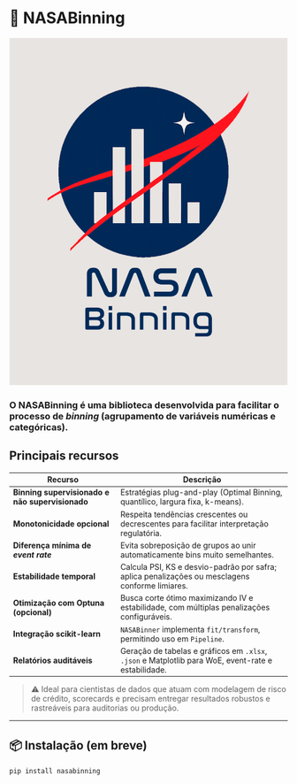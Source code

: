# 🚀 NASABinning

<p align="center">
  <img src="./imgs/logotipo.png" alt="NASABinning Banner" width="600"/>
</p>

### O **NASABinning** é uma biblioteca desenvolvida para facilitar o processo de _binning_ (agrupamento de variáveis numéricas e categóricas).

## Principais recursos

| Recurso | Descrição |
|---------|-----------|
| **Binning supervisionado e não supervisionado** | Estratégias plug-and-play (Optimal Binning, quantílico, largura fixa, k-means). |
| **Monotonicidade opcional** | Respeita tendências crescentes ou decrescentes para facilitar interpretação regulatória. |
| **Diferença mínima de *event rate*** | Evita sobreposição de grupos ao unir automaticamente bins muito semelhantes. |
| **Estabilidade temporal** | Calcula PSI, KS e desvio-padrão por safra; aplica penalizações ou mesclagens conforme limiares. |
| **Otimização com Optuna (opcional)** | Busca corte ótimo maximizando IV e estabilidade, com múltiplas penalizações configuráveis. |
| **Integração scikit-learn** | `NASABinner` implementa `fit/transform`, permitindo uso em `Pipeline`. |
| **Relatórios auditáveis** | Geração de tabelas e gráficos em `.xlsx`, `.json` e Matplotlib para WoE, event-rate e estabilidade. |



> ⚠️ Ideal para cientistas de dados que atuam com modelagem de risco de crédito, scorecards e precisam entregar resultados robustos e rastreáveis para auditorias ou produção.

---



## 📦 Instalação (em breve)

```bash
pip install nasabinning
